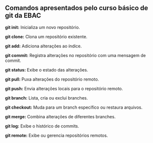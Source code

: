 # <h2> Comandos apresentados pelo curso básico de git da EBAC </h2>


**git init:** Inicializa um novo repositório.

**git clone:** Clona um repositório existente.

**git add:** Adiciona alterações ao índice.

**git commit:** Registra alterações no repositório com uma mensagem de commit.

**git status:** Exibe o estado das alterações.

**git pull:** Puxa alterações do repositório remoto.

**git push:** Envia alterações locais para o repositório remoto.

**git branch:** Lista, cria ou exclui branches.

**git checkout:** Muda para um branch específico ou restaura arquivos.

**git merge:** Combina alterações de diferentes branches.

**git log:** Exibe o histórico de commits.

**git remote:** Exibe ou gerencia repositórios remotos.
